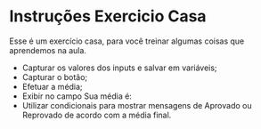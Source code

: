 # Instruções Exercicio Casa

Esse é um exercício casa, para você treinar algumas coisas que aprendemos na aula.

- Capturar os valores dos inputs e salvar em variáveis;
- Capturar o botão;
- Efetuar a média;
- Exibir no campo Sua média é:
- Utilizar condicionais para mostrar mensagens de Aprovado ou Reprovado de acordo com a média final.


